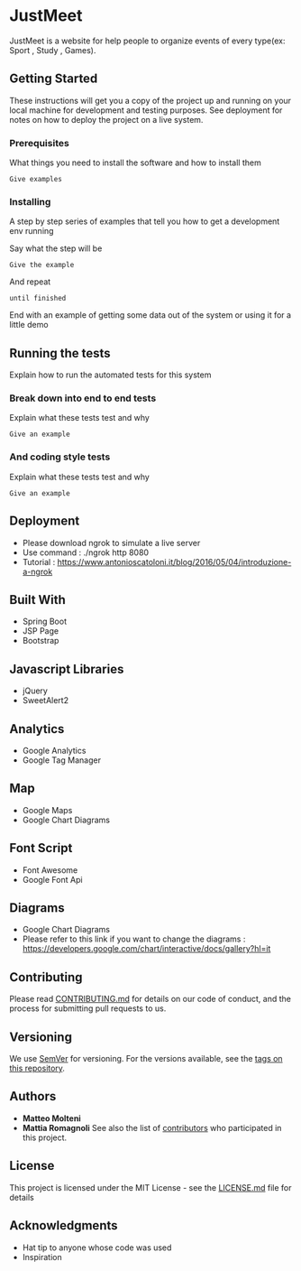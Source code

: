 # JustMeet

JustMeet is a website for help people to organize events of every type(ex: Sport , Study , Games).

## Getting Started

These instructions will get you a copy of the project up and running on your local machine for development and testing purposes. See deployment for notes on how to deploy the project on a live system.

### Prerequisites

What things you need to install the software and how to install them

```
Give examples
```

### Installing

A step by step series of examples that tell you how to get a development env running

Say what the step will be

```
Give the example
```

And repeat

```
until finished
```

End with an example of getting some data out of the system or using it for a little demo

## Running the tests

Explain how to run the automated tests for this system

### Break down into end to end tests

Explain what these tests test and why

```
Give an example
```

### And coding style tests

Explain what these tests test and why

```
Give an example
```

## Deployment

* Please download ngrok to simulate a live server
* Use command : ./ngrok http 8080 
* Tutorial : https://www.antonioscatoloni.it/blog/2016/05/04/introduzione-a-ngrok

## Built With

* Spring Boot
* JSP Page
* Bootstrap

## Javascript Libraries

* jQuery
* SweetAlert2

## Analytics

* Google Analytics
* Google Tag Manager

## Map

* Google Maps
* Google Chart Diagrams

## Font Script
* Font Awesome
* Google Font Api

## Diagrams

* Google Chart Diagrams
* Please refer to this link if you want to change the diagrams : https://developers.google.com/chart/interactive/docs/gallery?hl=it

## Contributing

Please read [CONTRIBUTING.md](https://gist.github.com/PurpleBooth/b24679402957c63ec426) for details on our code of conduct, and the process for submitting pull requests to us.

## Versioning

We use [SemVer](http://semver.org/) for versioning. For the versions available, see the [tags on this repository](https://github.com/your/project/tags). 

## Authors

* **Matteo Molteni** 
* **Mattia Romagnoli**
See also the list of [contributors](https://github.com/your/project/contributors) who participated in this project.

## License

This project is licensed under the MIT License - see the [LICENSE.md](LICENSE.md) file for details

## Acknowledgments

* Hat tip to anyone whose code was used
* Inspiration


